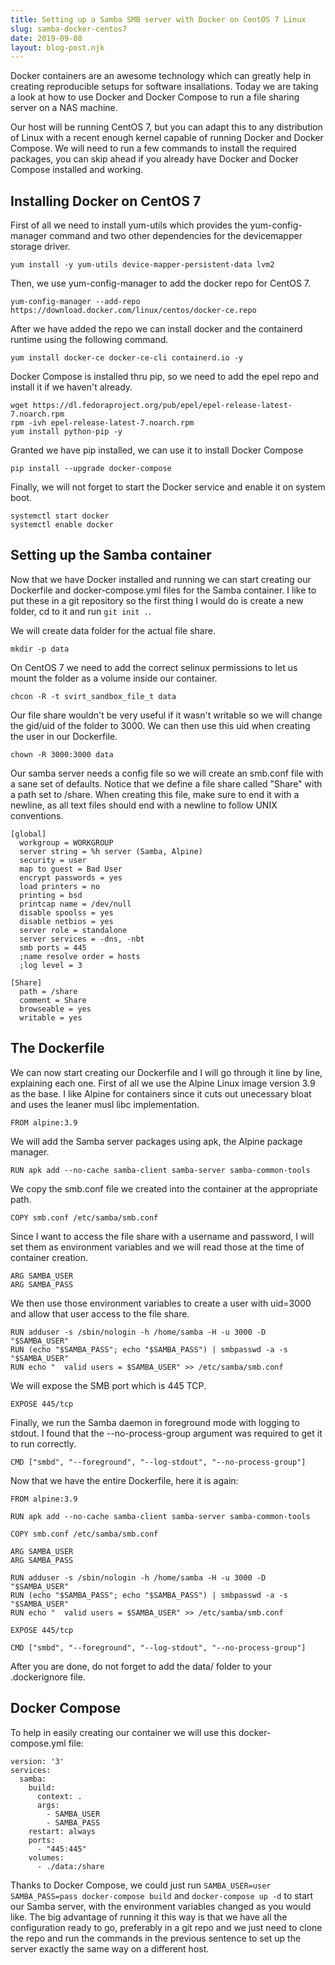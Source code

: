 ```yaml
---
title: Setting up a Samba SMB server with Docker on CentOS 7 Linux
slug: samba-docker-centos7
date: 2019-09-08
layout: blog-post.njk
---
```


Docker containers are an awesome technology which can greatly help in creating reproducible setups for software insallations. Today we are taking a look at how to use Docker and Docker Compose to run a file sharing server on a NAS machine.

Our host will be running CentOS 7, but you can adapt this to any distribution of Linux with a recent enough kernel capable of running Docker and Docker Compose. We will need to run a few commands to install the required packages, you can skip ahead if you already have Docker and Docker Compose installed and working.

## Installing Docker on CentOS 7

First of all we need to install yum-utils which provides the yum-config-manager command and two other dependencies for the devicemapper storage driver.

```
yum install -y yum-utils device-mapper-persistent-data lvm2
```

Then, we use yum-config-manager to add the docker repo for CentOS 7.

```
yum-config-manager --add-repo https://download.docker.com/linux/centos/docker-ce.repo
```

After we have added the repo we can install docker and the containerd runtime using the following command.

```
yum install docker-ce docker-ce-cli containerd.io -y
```

Docker Compose is installed thru pip, so we need to add the epel repo and install it if we haven't already.

```
wget https://dl.fedoraproject.org/pub/epel/epel-release-latest-7.noarch.rpm
rpm -ivh epel-release-latest-7.noarch.rpm
yum install python-pip -y
```

Granted we have pip installed, we can use it to install Docker Compose

```
pip install --upgrade docker-compose
```

Finally, we will not forget to start the Docker service and enable it on system boot.

```
systemctl start docker
systemctl enable docker
```

## Setting up the Samba container

Now that we have Docker installed and running we can start creating our Dockerfile and docker-compose.yml files for the Samba container. I like to put these in a git repository so the first thing I would do is create a new folder, cd to it and run `git init .`.

We will create data folder for the actual file share.

```
mkdir -p data
```

On CentOS 7 we need to add the correct selinux permissions to let us mount the folder as a volume inside our container.

```
chcon -R -t svirt_sandbox_file_t data
```

Our file share wouldn't be very useful if it wasn't writable so we will change the gid/uid of the folder to 3000. We can then use this uid when creating the user in our Dockerfile.

```
chown -R 3000:3000 data
```

Our samba server needs a config file so we will create an smb.conf file with a sane set of defaults. Notice that we define a file share called "Share" with a path set to /share. When creating this file, make sure to end it with a newline, as all text files should end with a newline to follow UNIX conventions.

```
[global]
  workgroup = WORKGROUP
  server string = %h server (Samba, Alpine)
  security = user
  map to guest = Bad User
  encrypt passwords = yes
  load printers = no
  printing = bsd
  printcap name = /dev/null
  disable spoolss = yes
  disable netbios = yes
  server role = standalone
  server services = -dns, -nbt
  smb ports = 445
  ;name resolve order = hosts
  ;log level = 3

[Share]
  path = /share
  comment = Share
  browseable = yes
  writable = yes
```

## The Dockerfile

We can now start creating our Dockerfile and I will go through it line by line, explaining each one. First of all we use the Alpine Linux image version 3.9 as the base. I like Alpine for containers since it cuts out unecessary bloat and uses the leaner musl libc implementation.

```
FROM alpine:3.9
```

We will add the Samba server packages using apk, the Alpine package manager.

```
RUN apk add --no-cache samba-client samba-server samba-common-tools
```

We copy the smb.conf file we created into the container at the appropriate path.

```
COPY smb.conf /etc/samba/smb.conf
```

Since I want to access the file share with a username and password, I will set them as environment variables and we will read those at the time of container creation.

```
ARG SAMBA_USER
ARG SAMBA_PASS
```

We then use those environment variables to create a user with uid=3000 and allow that user access to the file share.

```
RUN adduser -s /sbin/nologin -h /home/samba -H -u 3000 -D "$SAMBA_USER"
RUN (echo "$SAMBA_PASS"; echo "$SAMBA_PASS") | smbpasswd -a -s "$SAMBA_USER"
RUN echo "  valid users = $SAMBA_USER" >> /etc/samba/smb.conf
```

We will expose the SMB port which is 445 TCP.

```
EXPOSE 445/tcp
```

Finally, we run the Samba daemon in foreground mode with logging to stdout. I found that the --no-process-group argument was required to get it to run correctly.

```
CMD ["smbd", "--foreground", "--log-stdout", "--no-process-group"]
```

Now that we have the entire Dockerfile, here it is again:

```
FROM alpine:3.9

RUN apk add --no-cache samba-client samba-server samba-common-tools

COPY smb.conf /etc/samba/smb.conf

ARG SAMBA_USER
ARG SAMBA_PASS

RUN adduser -s /sbin/nologin -h /home/samba -H -u 3000 -D "$SAMBA_USER"
RUN (echo "$SAMBA_PASS"; echo "$SAMBA_PASS") | smbpasswd -a -s "$SAMBA_USER"
RUN echo "  valid users = $SAMBA_USER" >> /etc/samba/smb.conf

EXPOSE 445/tcp

CMD ["smbd", "--foreground", "--log-stdout", "--no-process-group"]
```

After you are done, do not forget to add the data/ folder to your .dockerignore file.

## Docker Compose

To help in easily creating our container we will use this docker-compose.yml file:

```
version: '3'
services:
  samba:
    build: 
      context: .
      args:
        - SAMBA_USER
        - SAMBA_PASS
    restart: always
    ports:
      - "445:445"
    volumes:
      - ./data:/share
```

Thanks to Docker Compose, we could just run `SAMBA_USER=user SAMBA_PASS=pass docker-compose build` and `docker-compose up -d` to start our Samba server, with the environment variables changed as you would like. The big advantage of running it this way is that we have all the configuration ready to go, preferably in a git repo and we just need to clone the repo and run the commands in the previous sentence to set up the server exactly the same way on a different host.
